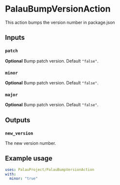 # PalauBumpVersionAction
This action bumps the version number in package.json

## Inputs

### `patch`

**Optional** Bump patch version. Default `"false"`.

### `minor`

**Optional** Bump patch version. Default `"false"`.

### `major`

**Optional** Bump patch version. Default `"false"`.

## Outputs

### `new_version`

The new version number.

## Example usage

```yaml
uses: PalauProject/PalauBumpVersionAction
with:
  minor: "true"
```